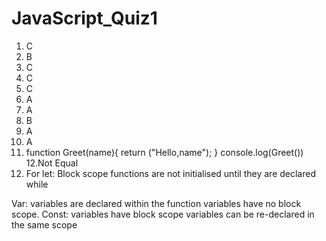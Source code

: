 # JavaScript_Quiz1
1. C
2. B
3. C
4. C
5. C
6. A
7. A
8. B
9. A
10. A
11. function Greet(name){
    return ("Hello,name");
    }
    console.log(Greet())
12.Not Equal
13. For let:
Block scope
functions are not initialised until they are declared
while

Var:
variables are declared within the function
variables have no block scope.
Const:
variables have block scope
variables can be re-declared in the same scope
